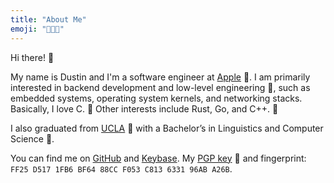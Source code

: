 ```yaml
---
title: "About Me"
emoji: "👨🏼‍💻"
---
```


Hi there! 👋

My name is Dustin and I'm a software engineer at [Apple](https://apple.com) 🍎. I am primarily interested in backend development and low-level engineering 🐞, such as embedded systems, operating system kernels, and networking stacks. Basically, I love C. 🍊 Other interests include Rust, Go, and C++. 🦀 

I also graduated from [UCLA](https://ucla.edu) 🐻 with a Bachelor’s in Linguistics and Computer Science 🌳.

You can find me on [GitHub](https://github.com/dustinnewman) and [Keybase](https://keybase.com/dustinnewman). My [PGP key](/dustinnewman.asc) 🔐 and fingerprint: `FF25 D517 1FB6 BF64 88CC F053 C813 6331 96AB A26B`.

